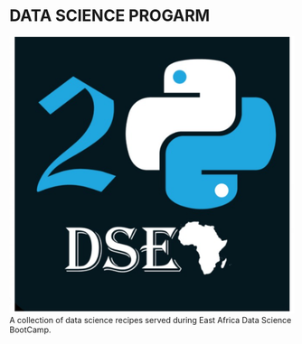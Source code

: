 # DATA SCIENCE PROGARM

![Logo](pic.PNG) <br>
A collection of data science recipes served during East Africa Data Science BootCamp.